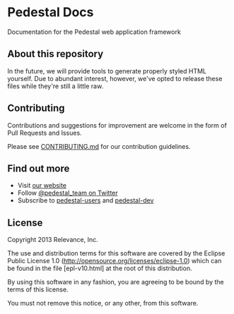 Pedestal Docs
========

Documentation for the Pedestal web application framework


## About this repository

In the future, we will provide tools to generate properly styled HTML yourself. Due to abundant interest, however, we've opted to release these files while they're still a little raw.

## Contributing

Contributions and suggestions for improvement are welcome in the form of Pull Requests and Issues.

Please see [CONTRIBUTING.md](CONTRIBUTING.md) for our contribution guidelines.

## Find out more

* Visit [our website](http://pedestal.io/)
* Follow [@pedestal_team on Twitter](http://twitter.com/pedestal_team)
* Subscribe to [pedestal-users](https://groups.google.com/d/forum/pedestal-users) and [pedestal-dev](https://groups.google.com/d/forum/pedestal-dev)

License
-------
Copyright 2013 Relevance, Inc.

The use and distribution terms for this software are covered by the
Eclipse Public License 1.0 (http://opensource.org/licenses/eclipse-1.0)
which can be found in the file [epl-v10.html] at the root of this distribution.

By using this software in any fashion, you are agreeing to be bound by
the terms of this license.

You must not remove this notice, or any other, from this software.
